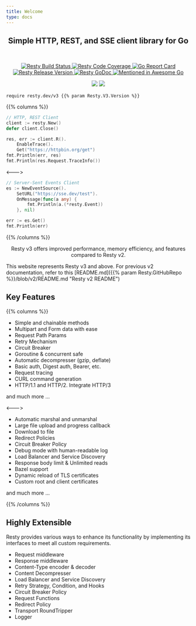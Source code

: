 ```yaml
---
title: Welcome
type: docs
---
```


<h2 align="center">Simple HTTP, REST, and SSE client library for Go</h2>
<p align="center" style="margin-top: 3rem;">
    <a href="{{% param Resty.GitHubRepo %}}/actions/workflows/ci.yml?query=branch%3Av3" target="_blank">
        <img src="{{% param Resty.GitHubRepo %}}/actions/workflows/ci.yml/badge.svg?branch=v3" alt="Resty Build Status">
    </a>
    <a href="https://app.codecov.io/gh/{{% param Resty.GitHubSlug %}}/tree/v3" target="_blank">
        <img src="https://codecov.io/gh/{{% param Resty.GitHubSlug %}}/branch/v3/graph/badge.svg" alt="Resty Code Coverage">
    </a>
    <a href="https://goreportcard.com/report/{{% param Resty.V3.Vanity %}}" target="_blank">
        <img src="https://goreportcard.com/badge/{{% param Resty.V3.Vanity %}}" alt="Go Report Card">
    </a>
    <a href="{{% param Resty.GitHubRepo %}}/releases/latest" target="_blank">
        <img src="https://img.shields.io/badge/version-v3.0.0--alpha.6-blue.svg" alt="Resty Release Version">
    </a>
    <a href="{{% param Resty.GoDoc %}}/{{% param Resty.V3.Vanity %}}" target="_blank">
        <img src="{{% param Resty.GoDoc %}}/badge/{{% param Resty.V3.Vanity %}}" alt="Resty GoDoc">
    </a>
    <a href="https://github.com/avelino/awesome-go" target="_blank">
        <img src="https://awesome.re/mentioned-badge.svg" alt="Mentioned in Awesome Go">
    </a>
</p>
<p align="center" style="margin-bottom: 1rem;">
    <a href="https://app.fossa.com/projects/git%2Bgithub.com%2Fgo-resty%2Fresty?ref=badge_shield&issueType=license" alt="FOSSA Status"><img src="https://app.fossa.com/api/projects/git%2Bgithub.com%2Fgo-resty%2Fresty.svg?type=shield&issueType=license"/></a>
    <a href="https://app.fossa.com/projects/git%2Bgithub.com%2Fgo-resty%2Fresty?ref=badge_shield&issueType=security" alt="FOSSA Status"><img src="https://app.fossa.com/api/projects/git%2Bgithub.com%2Fgo-resty%2Fresty.svg?type=shield&issueType=security"/></a>
</p>

<div id="resty-go-mod" class="resty-go-mod">
<pre>
<code>require resty.dev/v3 {{% param Resty.V3.Version %}}</code>
</pre>
</div>

{{% columns %}}
```go
// HTTP, REST Client
client := resty.New()
defer client.Close()

res, err := client.R().
    EnableTrace().
    Get("https://httpbin.org/get")
fmt.Println(err, res)
fmt.Println(res.Request.TraceInfo())
```
<--->
```go
// Server-Sent Events Client
es := NewEventSource().
    SetURL("https://sse.dev/test").
    OnMessage(func(a any) {
        fmt.Println(a.(*resty.Event))
    }, nil)

err := es.Get()
fmt.Println(err)
```

{{% /columns %}}

<p align="center">Resty v3 offers improved performance, memory efficiency, and features compared to Resty v2.</p>

This website represents Resty v3 and above. For previous v2 documentation, refer to this [README.md]({{% param Resty.GitHubRepo %}}/blob/v2/README.md "Resty v2 README")

## Key Features

{{% columns %}}
* Simple and chainable methods
* Multipart and Form data with ease
* Request Path Params
* Retry Mechanism
* Circuit Breaker
* Goroutine & concurrent safe
* Automatic decompresser (gzip, deflate)
* Basic auth, Digest auth, Bearer, etc.
* Request tracing
* CURL command generation
* HTTP/1.1 and HTTP/2. Integrate HTTP/3


<p class="ml-20">and much more ...</p>

<--->

* Automatic marshal and unmarshal
* Large file upload and progress callback
* Download to file
* Redirect Policies
* Circuit Breaker Policy
* Debug mode with human-readable log
* Load Balancer and Service Discovery
* Response body limit & Unlimited reads
* Bazel support
* Dynamic reload of TLS certificates
* Custom root and client certificates

<p class="ml-20">and much more ...</p>
{{% /columns %}}

## Highly Extensible

Resty provides various ways to enhance its functionality by implementing its interfaces to meet all custom requirements.

* Request middleware
* Response middleware
* Content-Type encoder & decoder
* Content Decompresser
* Load Balancer and Service Discovery
* Retry Strategy, Condition, and Hooks
* Circuit Breaker Policy
* Request Functions
* Redirect Policy
* Transport RoundTripper
* Logger

